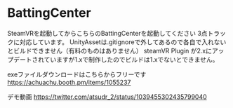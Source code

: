 # BattingCenter

SteamVRを起動してからこちらのBattingCenterを起動してください 3点トラックに対応しています。
UnityAssetは.gitignoreで外してあるので各自で入れないとビルドできません（有料のものはありません）
steamVR Plugin が2.xにアップデートされていますが1.xで制作したのでビルドは1.xでないとできません。


exeファイルダウンロードはこちらからフリーです
https://achuachu.booth.pm/items/1055237


デモ動画
https://twitter.com/atsudr_2/status/1039455302435799040
